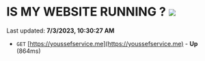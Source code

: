 # IS MY WEBSITE RUNNING ? [![](https://img.shields.io/static/v1?label=Sponsor&message=%E2%9D%A4&logo=GitHub&color=%23fe8e86)](https://github.com/sponsors/<username>)

Last updated: **7/3/2023, 10:30:27 AM**

- `GET` [https://youssefservice.me](https://youssefservice.me) - **Up** (864ms)
